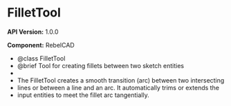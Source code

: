 # FilletTool

**API Version:** 1.0.0

**Component:** RebelCAD

* @class FilletTool
 * @brief Tool for creating fillets between two sketch entities
 * 
 * The FilletTool creates a smooth transition (arc) between two intersecting
 * lines or between a line and an arc. It automatically trims or extends the
 * input entities to meet the fillet arc tangentially.

